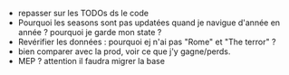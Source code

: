 -   repasser sur les TODOs ds le code
-   Pourquoi les seasons sont pas updatées quand je navigue d'année en année ? pourquoi je garde mon state ?
-   Revérifier les données : pourquoi ej n'ai pas "Rome" et "The terror" ?
-   bien comparer avec la prod, voir ce que j'y gagne/perds.
-   MEP ? attention il faudra migrer la base
